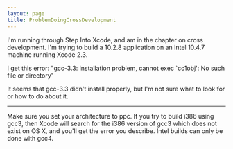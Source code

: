 ```yaml
---
layout: page
title: ProblemDoingCrossDevelopment
---
```


I'm running through Step Into Xcode, and am in the chapter on cross development.
I'm trying to build a 10.2.8 application on an Intel 10.4.7 machine running Xcode 
2.3.  

I get this error: "gcc-3.3: installation problem, cannot exec `cc1obj': No such file or directory"

It seems that gcc-3.3 didn't install properly, but I'm not sure what to look for or how to 
do about it.

----
Make sure you set your architecture to ppc. If you try to build i386 using gcc3, then Xcode will search for the i386 version of gcc3 which does not exist on OS X, and you'll get the error you describe. Intel builds can only be done with gcc4.

